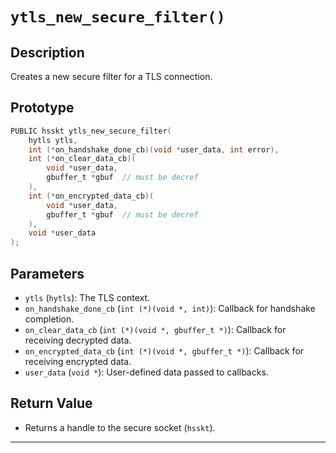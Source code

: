 # `ytls_new_secure_filter()`

## Description
Creates a new secure filter for a TLS connection.

## Prototype
```c
PUBLIC hsskt ytls_new_secure_filter(
    hytls ytls,
    int (*on_handshake_done_cb)(void *user_data, int error),
    int (*on_clear_data_cb)(
        void *user_data,
        gbuffer_t *gbuf  // must be decref
    ),
    int (*on_encrypted_data_cb)(
        void *user_data,
        gbuffer_t *gbuf  // must be decref
    ),
    void *user_data
);
```

## Parameters
- `ytls` (`hytls`): The TLS context.
- `on_handshake_done_cb` (`int (*)(void *, int)`): Callback for handshake completion.
- `on_clear_data_cb` (`int (*)(void *, gbuffer_t *)`): Callback for receiving decrypted data.
- `on_encrypted_data_cb` (`int (*)(void *, gbuffer_t *)`): Callback for receiving encrypted data.
- `user_data` (`void *`): User-defined data passed to callbacks.

## Return Value
- Returns a handle to the secure socket (`hsskt`).

---
